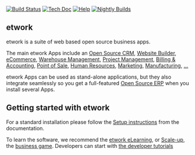 [![Build Status](https://runbot.etwork.com/runbot/badge/flat/1/master.svg)](https://runbot.etwork.com/runbot)
[![Tech Doc](https://img.shields.io/badge/master-docs-875A7B.svg?style=flat&colorA=8F8F8F)](https://www.etwork.com/documentation/master)
[![Help](https://img.shields.io/badge/master-help-875A7B.svg?style=flat&colorA=8F8F8F)](https://www.etwork.com/forum/help-1)
[![Nightly Builds](https://img.shields.io/badge/master-nightly-875A7B.svg?style=flat&colorA=8F8F8F)](https://nightly.etwork.com/)

etwork
----

etwork is a suite of web based open source business apps.

The main etwork Apps include an <a href="https://www.etwork.com/page/crm">Open Source CRM</a>,
<a href="https://www.etwork.com/page/website-builder">Website Builder</a>,
<a href="https://www.etwork.com/page/e-commerce">eCommerce</a>,
<a href="https://www.etwork.com/page/warehouse">Warehouse Management</a>,
<a href="https://www.etwork.com/page/project-management">Project Management</a>,
<a href="https://www.etwork.com/page/accounting">Billing &amp; Accounting</a>,
<a href="https://www.etwork.com/page/point-of-sale">Point of Sale</a>,
<a href="https://www.etwork.com/page/employees">Human Resources</a>,
<a href="https://www.etwork.com/page/lead-automation">Marketing</a>,
<a href="https://www.etwork.com/page/manufacturing">Manufacturing</a>,
<a href="https://www.etwork.com/#apps">...</a>

etwork Apps can be used as stand-alone applications, but they also integrate seamlessly so you get
a full-featured <a href="https://www.etwork.com">Open Source ERP</a> when you install several Apps.


Getting started with etwork
-------------------------

For a standard installation please follow the <a href="https://www.etwork.com/documentation/14.0/administration/install.html">Setup instructions</a>
from the documentation.

To learn the software, we recommend the <a href="https://www.etwork.com/slides">etwork eLearning</a>, or <a href="https://www.etwork.com/page/scale-up-business-game">Scale-up</a>, the <a href="https://www.etwork.com/page/scale-up-business-game">business game</a>. Developers can start with <a href="https://www.etwork.com/documentation/14.0/developer/howtos.html">the developer tutorials</a>
